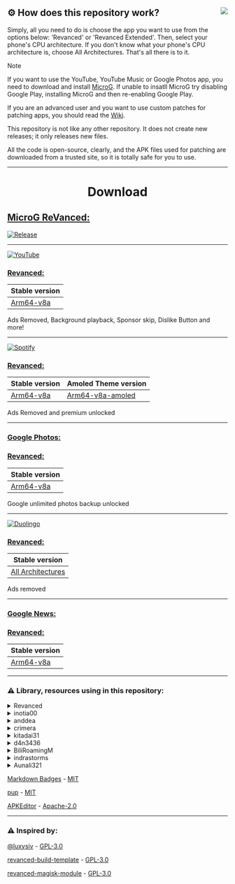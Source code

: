 ## ⚙️ How does this repository work?<img src="../main/docs/image/Readme.png" align="right" />
Simply, all you need to do is choose the app you want to use from the options below: 'Revanced' or 'Revanced Extended'. Then, select your phone's CPU architecture. If you don't know what your phone's CPU architecture is, choose All Architectures. That's all there is to it.

> [!NOTE]
> If you want to use the YouTube, YouTube Music or Google Photos app, you need to download and install [MicroG](https://github.com/ReVanced/GmsCore/releases).
> If unable to insatll MicroG try disabling Google Play, installing MicroG and then re-enabling Google Play.
> 
> If you are an advanced user and you want to use custom patches for patching apps, you should read the [Wiki](../main/docs/Frequently%20Asked%20Questions.md#q-how-do-i-use-this-repository-for-patching-my-own-app).
> 
> This repository is not like any other repository. It does not create new releases; it only releases new files.
> 
> All the code is open-source, clearly, and the APK files used for patching are downloaded from a trusted site, so it is totally safe for you to use.
---
<h1 align="center">
Download
</h1>



## [MicroG ReVanced:](https://github.com/ReVanced/GmsCore)

[![Release](https://img.shields.io/github/v/release/ReVanced/GmsCore?label=All-arch&style=for-the-badge)](https://github.com/ReVanced/GmsCore/releases) 

---

[![YouTube](https://img.shields.io/badge/YouTube-%23FF0000.svg?style=for-the-badge&logo=YouTube&logoColor=white)](https://play.google.com/store/apps/details?id=com.google.android.youtube)

### [Revanced:](https://github.com/revanced/revanced-patches)

| Stable version                                                                 | 
| -----------------------------------------------------------------------------  |
| [Arm64-v8a](../../releases/download/all/youtube-arm64-v8a-revanced.apk)        |

Ads Removed, Background playback, Sponsor skip, Dislike Button and more!

---


[![Spotify](https://img.shields.io/badge/Spotify-1ED760?&style=for-the-badge&logo=spotify&logoColor=white)](https://play.google.com/store/apps/details?id=com.spotify.music)

### [Revanced:](https://github.com/revanced/revanced-patches)

| Stable version                                                                 | Amoled Theme version                                                                       |
| -----------------------------------------------------------------------------  | ----------------------------------------------------------------------------------------   |
| [Arm64-v8a](../../releases/download/all/spotify-arm64-v8a-revanced.apk)        | [Arm64-v8a-amoled](../../releases/download/all/spotify-arm64-v8a-amoled-revanced.apk)      |

Ads Removed and premium unlocked

---

### [Google Photos:](https://play.google.com/store/apps/details?id=com.google.android.apps.photos)

### [Revanced:](https://github.com/revanced/revanced-patches)

| Stable version                                                                |
| ----------------------------------------------------------------------------- |
| [Arm64-v8a](../../releases/download/all/gphotos-arm64-v8a-revanced.apk)     |

Google unlimited photos backup unlocked

---

[![Duolingo](https://img.shields.io/badge/Duolingo-%234DC730.svg?style=for-the-badge&logo=Duolingo&logoColor=white)](https://play.google.com/store/apps/details?id=com.duolingo)

### [Revanced:](https://github.com/revanced/revanced-patches)

| Stable version                                                           |
| ------------------------------------------------------------------------ |
| [All Architectures](../../releases/download/all/duolingo-revanced.apk)   |

Ads removed

---

### [Google News:](play.google.com/store/apps/details?id=com.google.android.apps.magazines)

### [Revanced:](https://github.com/revanced/revanced-patches)

| Stable version                                                             |
| -------------------------------------------------------------------------- |
| [Arm64-v8a](../../releases/download/all/googlenews-arm64-v8a-revanced.apk) |

---

### ⚠️ Library, resources using in this repository:

<details>
  <summary>Revanced</summary>

[Patches](https://github.com/revanced/revanced-patches) - [GPL-3.0](https://github.com/revanced/revanced-patches/blob/main/LICENSE)

[Integrations](https://github.com/revanced/revanced-integrations) - [GPL-3.0](https://github.com/revanced/revanced-integrations/blob/main/LICENSE)

[CLI](https://github.com/revanced/revanced-cli) - [GPL-3.0](https://github.com/revanced/revanced-cli/blob/main/LICENSE)

[GmsCore](https://github.com/ReVanced/GmsCore) - [GPL-3.0](https://github.com/revanced/revanced-cli/blob/main/LICENSE)

</details>

<details>
  <summary>inotia00</summary>

[Patches](https://github.com/inotia00/revanced-patches) - [GPL-3.0](https://github.com/inotia00/revanced-patches/blob/revanced-extended/LICENSE)

[Integrations](https://github.com/inotia00/revanced-integrations) - [GPL-3.0](https://github.com/inotia00/revanced-integrations/blob/main/LICENSE)

[CLI](https://github.com/inotia00/revanced-cli) - [GPL-3.0](https://github.com/inotia00/revanced-cli/blob/main/LICENSE)

</details>

<details>
  <summary>anddea</summary>

[Patches](https://github.com/anddea/revanced-patches) - [GPL-3.0](https://github.com/anddea/revanced-patches/blob/main/LICENSE)

[Integrations](https://github.com/anddea/revanced-integrations) - [GPL-3.0](https://github.com/anddea/revanced-integrations/blob/main/LICENSE)

</details>

</details>

<details>
  <summary>crimera</summary>

[Patches](https://github.com/crimera/piko) - [GPL-3.0](https://github.com/crimera/piko/blob/main/LICENSE)

[Integrations](https://github.com/crimera/revanced-integrations) - [GPL-3.0](https://github.com/crimera/revanced-integrations/blob/main/LICENSE)

</details>

<details>
  <summary>kitadai31</summary>

[Patches](https://github.com/kitadai31/revanced-patches-android6-7) - [GPL-3.0](https://github.com/kitadai31/revanced-patches-android6-7/blob/revanced-extended/LICENSE)

[Integrations](https://github.com/kitadai31/revanced-integrations) - [GPL-3.0](https://github.com/kitadai31/revanced-integrations/blob/revanced-extended/LICENSE)

</details>

<details>
  <summary>d4n3436</summary>

[Patches](https://github.com/d4n3436/revanced-patches-android5) - [GPL-3.0](https://github.com/d4n3436/revanced-patches-android5/blob/revanced-extended/LICENSE)

[Integrations](https://github.com/d4n3436/revanced-integrations) - [GPL-3.0](https://github.com/d4n3436/revanced-integrations/blob/revanced-extended/LICENSE)

</details>

<details>
  <summary>BiliRoamingM</summary>

[Patches & Integrations](https://github.com/sakarie9/BiliRoamingM) - [GPL-3.0](https://github.com/sakarie9/BiliRoamingM/blob/main/LICENSE)

</details>

<details>
  <summary>indrastorms</summary>

[Patches](https://github.com/indrastorms/Dropped-Patches) - [GPL-3.0](https://github.com/indrastorms/Dropped-Patches/blob/main/LICENSE)

</details>

<details>
  <summary>Aunali321</summary>

[Patches](https://github.com/Aunali321/ReVancedExperiments) - [GPL-3.0](https://github.com/Aunali321/ReVancedExperiments/blob/main/LICENSE)

</details>

[Markdown Badges](https://github.com/Ileriayo/markdown-badges) - [MIT](https://github.com/Ileriayo/markdown-badges/blob/master/LICENSE)

[pup](https://github.com/ericchiang/pup) - [MIT](https://github.com/ericchiang/pup/blob/master/LICENSE)

[APKEditor](https://github.com/REAndroid/APKEditor) - [Apache-2.0](https://github.com/REAndroid/APKEditor/blob/master/LICENSE)

---

### ⚠️ Inspired by:

[@luxysiv](https://github.com/luxysiv/yt-revanced-nonroot) - [GPL-3.0](https://github.com/luxysiv/revanced-nonroot/blob/main/LICENSE)

[revanced-build-template](https://github.com/n0k0m3/revanced-build-template) - [GPL-3.0](https://github.com/n0k0m3/revanced-build-template/blob/main/LICENSE)

[revanced-magisk-module](https://github.com/j-hc/revanced-magisk-module) - [GPL-3.0](https://github.com/j-hc/revanced-magisk-module/blob/main/LICENSE)
